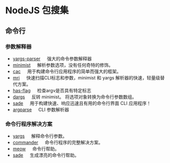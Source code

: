 NodeJS 包搜集
===

## 命令行

### 参数解释器

- [yargs-parser](https://www.npmjs.com/package/yargs-parser) <img src="https://img.shields.io/jsdelivr/npm/hy/yargs-parser" height="13" /> 强大的命令参数解释器
- [minimist](https://www.npmjs.com/package/minimist) <img src="https://img.shields.io/jsdelivr/npm/hy/minimist" height="13" /> 解析参数选项，没有任何奇特的修饰。
- [cac](https://github.com/cacjs/cac) <img src="https://img.shields.io/jsdelivr/npm/hy/cac" height="13" /> 用于构建命令行应用程序的简单而强大的框架。
- [mri](https://www.npmjs.com/package/mri) <img src="https://img.shields.io/jsdelivr/npm/hy/mri" height="13" /> 快速扫描CLI标志和参数，minimist 和 yargs 解析器的快速，轻量级替代方案。
- [has-flag](https://www.npmjs.com/package/has-flag) <img src="https://img.shields.io/jsdelivr/npm/hy/has-flag" height="13" /> 检查argv是否具有特定标志
- [dargs](https://www.npmjs.com/package/dargs) <img src="https://img.shields.io/jsdelivr/npm/hy/dargs" height="13" /> 反转 minimist。 将选项对象转换为命令行参数数组。
- [sade](https://github.com/lukeed/sade) <img src="https://img.shields.io/jsdelivr/npm/hy/sade" height="13" /> 用于构建快速、响应迅速且有用的命令行界面 CLI 应用程序！
- [argparse](https://www.npmjs.com/package/argparse) <img src="https://img.shields.io/jsdelivr/npm/hy/argparse" height="13" /> CLI 参数解析器

### 命令行程序解决方案

- [yargs](https://www.npmjs.com/package/yargs) <img src="https://img.shields.io/jsdelivr/npm/hy/yargs" height="13" /> 解释命令行参数。
- [commander](https://www.npmjs.com/package/commander) <img src="https://img.shields.io/jsdelivr/npm/hy/commander" height="13" /> 命令行程序的完整解决方案。
- [meow](https://www.npmjs.com/package/meow) <img src="https://img.shields.io/jsdelivr/npm/hy/meow" height="13" /> 命令行帮助。
- [sade](https://www.npmjs.com/package/sade) <img src="https://img.shields.io/jsdelivr/npm/hy/sade" height="13" /> 生成漂亮的命令行帮助。
